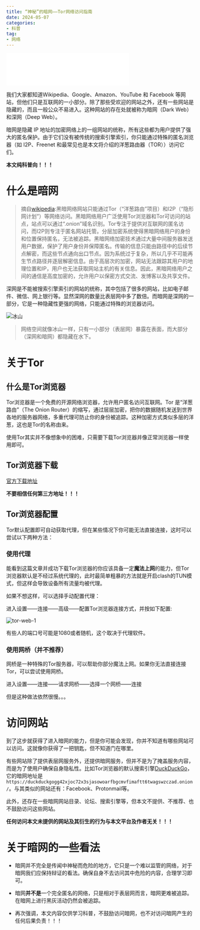 ```yaml
---
title: “神秘”的暗网——Tor网络访问指南
date: 2024-05-07
categories:
- 科普
tag: 
- 网络
---
```


<iframe frameborder="no" border="0" marginwidth="0" marginheight="0" width=330 height=86 src="//music.163.com/outchain/player?type=2&id=1912597869&auto=0&height=66"></iframe>

我们大家都知道Wikipedia、Google、Amazon、YouTube 和 Facebook 等网站，但他们只是互联网的一小部分。除了那些受欢迎的网站之外，还有一些网站是隐藏的，而且一般公众不易进入。这种网站的存在处就被称为暗网（Dark Web）和深网（Deep Web）。

暗网是隐藏 IP 地址的加密网络上的一组网站的统称，所有这些都为用户提供了强大的匿名保护。由于它们没有被传统的搜索引擎索引，你只能通过特殊的匿名浏览器（如 I2P、Freenet 和最常见也是本文将介绍的洋葱路由器（TOR））访问它们。

**本文纯科普向！！！**

<!--more-->

# 什么是暗网

> 摘自[wikipedia](https://zh.wikipedia.org/wiki/黑暗网站):黑暗网络网站只能通过Tor（“洋葱路由”项目）和I2P（“隐形网计划”）等网络访问。黑暗网络用户广泛使用Tor浏览器和Tor可访问的站点，站点可以通过“.onion”域名识别。Tor专注于提供对互联网的匿名访问，而I2P则专注于匿名网站托管。分层加密系统使得黑暗网络用户的身份和位置保持匿名，无法被追踪。黑暗网络加密技术通过大量中间服务器发送用户数据，保护了用户身份并保障匿名。传输的信息只能由路径中的后续节点解密，而这些节点通向出口节点。因为系统过于复杂，所以几乎不可能再生节点路径并逐层解密信息。由于高层次的加密，网站无法跟踪其用户的地理位置和IP，用户也无法获取网站主机的有关信息。因此，黑暗网络用户之间的通信是高度加密的，允许用户以保密方式交流、发博客以及共享文件。

深网是不能被搜索引擎索引的网站的统称，其中包括了很多的网站，比如电子邮件、微信、网上银行等。显然深网的数量比表层网中多了数倍。而暗网是深网的一部分，它是一种隐藏性更强的网络，只能通过特殊的浏览器访问。

![![冰山](https://raw.githubusercontent.com/Rayminn/img/main/bingshan.jpg)](https://cdn.jsdelivr.net/gh/Rayminn/img/bingshan.jpg)

> 网络空间就像冰山一样，只有一小部分（表层网）暴露在表面，而大部分（深网和暗网）都隐藏在水下。

# 关于Tor

## 什么是Tor浏览器

Tor浏览器是一个免费的开源网络浏览器，允许用户匿名访问互联网。Tor 是“洋葱路由”（The Onion Router）的缩写，通过层层加密，把你的数据随机发送到世界各地的服务器网络，多重代理可防止你的身份被追踪。这种加密方式类似多层的洋葱，这也是Tor的名称由来。

使用Tor其实并不像想象中的困难，只需要下载Tor浏览器并像正常浏览器一样使用即可。

## Tor浏览器下载

[官方下载地址](https://www.torproject.org/download/)

**不要相信任何第三方地址！！！**

## Tor浏览器配置

Tor默认配置即可自动获取代理，但在某些情况下你可能无法直接连接，这时可以尝试以下两种方法：


### 使用代理

能看到这篇文章并成功下载Tor浏览器的你应该具备一定**魔法上网**的能力，但Tor浏览器默认是不经过系统代理的，此时最简单粗暴的方法就是开启clash的TUN模式，但这样会导致设备所有流量均被代理。

如果不想这样，可以选择手动配置代理：

进入设置——连接——高级——配置Tor浏览器连接方式，并按如下配置:

![![tor-web-1](https://raw.githubusercontent.com/Rayminn/img/main/tor-web-1.png)](https://cdn.jsdelivr.net/gh/Rayminn/img/tor-web-1.png)

有些人的端口号可能是1080或者随机，这个取决于代理软件。

### 使用网桥（并不推荐）

网桥是一种特殊的Tor服务器，可以帮助你部分魔法上网。如果你无法直接连接Tor，可以尝试使用网桥。

进入设置——连接——请求网桥——选择一个网桥——连接

但是这种做法依然很慢。。。

# 访问网站

到了这步就获得了进入暗网的能力，但是你可能会发现，你并不知道有哪些网站可以访问。这就像你获得了一把钥匙，但不知道门在哪里。

有些网站除了提供表层网服务外，还提供暗网服务，但并不是为了掩盖服务内容，而是为了使用户确保自身隐私性。比如Tor浏览器的默认搜索引擎[DuckDuckGo](https://duckduckgo.com/)，它的暗网地址是`https://duckduckgogg42xjoc72x3sjasowoarfbgcmvfimaftt6twagswzczad.onion/`。与其类似的网站还有：Facebook、Protonmail等。

此外，还存在一些暗网网站目录、论坛、搜索引擎等，但本文不提供、不推荐、也不鼓励访问这些网站。

**任何访问本文未提供的网站及其衍生的行为与本文平台及作者无关！！！**

# 关于暗网的一些看法

- 暗网并不完全是传闻中神秘而危险的地方，它只是一个难以监管的网络，对于暗网我们应保持辩证的看法。确保自身不去访问其中危险的内容，合理学习即可。

- 暗网**并不是**一个完全匿名的网络，只是相对于表层网而言，暗网更难被追踪。在暗网上进行黑灰活动仍然会被追踪。

- 再次强调，本文内容仅供学习科普，不鼓励访问暗网，也不对访问暗网产生的任何后果负责！！！

